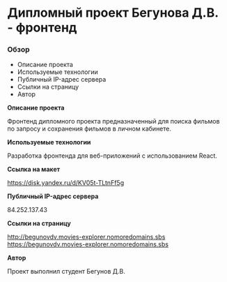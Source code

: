 # Дипломный проект Бегунова Д.В. - фронтенд

### Обзор
* Описание проекта
* Используемые технологии
* Публичный IP-адрес сервера
* Ссылки на страницу
* Автор

**Описание проекта**

Фронтенд дипломного проекта предназначенный для поиска фильмов по запросу и сохранения фильмов в личном кабинете.

**Используемые технологии**

Разработка фронтенда для веб-приложений с использованием React.

**Ссылка на макет**

https://disk.yandex.ru/d/KV05t-TLtnFf5g

**Публичный IP-адрес сервера**

84.252.137.43

**Ссылки на страницу**

http://begunovdv.movies-explorer.nomoredomains.sbs
https://begunovdv.movies-explorer.nomoredomains.sbs

**Автор**

Проект выполнил студент Бегунов Д.В.
